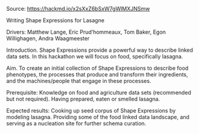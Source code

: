 Source: https://hackmd.io/x2sXxZ6bSxW7gWlMXJNSmw

Writing Shape Expressions for Lasagne

Drivers: Matthew Lange, Eric Prud’hommeaux, Tom Baker,
Egon Willighagen, Andra Waagmeester

Introduction.  Shape Expressions provide a powerful way
to describe linked data sets. In this hackathon we will
focus on food, specifically lasagna.

Aim.  To create an initial collection of Shape
Expressions to describe food phenotypes, the processes
that produce and transform their ingredients, and the
machines/people that engage in these processes.

Prerequisite: Knowledge on food and agriculture data sets
(recommended but not required). Having prepared, eaten or
smelled lasagna.

Expected results: Cooking up seed corpus of Shape
Expressions by modeling lasagna. Providing some of the
food linked data landscape, and serving as a nucleation
site for further schema curation.

